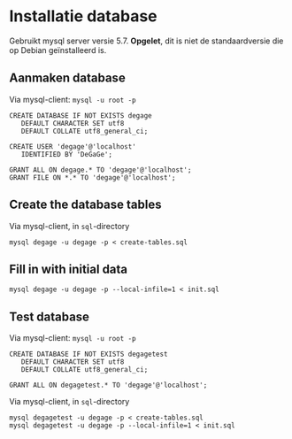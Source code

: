 # Installatie database #

Gebruikt mysql server versie 5.7. **Opgelet**, dit is niet de standaardversie die op Debian geïnstalleerd is.

## Aanmaken database ##

Via mysql-client: `mysql -u root -p`
```
CREATE DATABASE IF NOT EXISTS degage
   DEFAULT CHARACTER SET utf8
   DEFAULT COLLATE utf8_general_ci;

CREATE USER 'degage'@'localhost'
   IDENTIFIED BY 'DeGaGe';

GRANT ALL ON degage.* TO 'degage'@'localhost';
GRANT FILE ON *.* TO 'degage'@'localhost';
```

## Create the database tables ##

Via mysql-client, in `sql`-directory
```
mysql degage -u degage -p < create-tables.sql
```

## Fill in with initial data ##
```
mysql degage -u degage -p --local-infile=1 < init.sql
```
## Test database

Via mysql-client: `mysql -u root -p`
```
CREATE DATABASE IF NOT EXISTS degagetest
   DEFAULT CHARACTER SET utf8
   DEFAULT COLLATE utf8_general_ci;

GRANT ALL ON degagetest.* TO 'degage'@'localhost';
```
Via mysql-client, in `sql`-directory
```
mysql degagetest -u degage -p < create-tables.sql
mysql degagetest -u degage -p --local-infile=1 < init.sql
```


